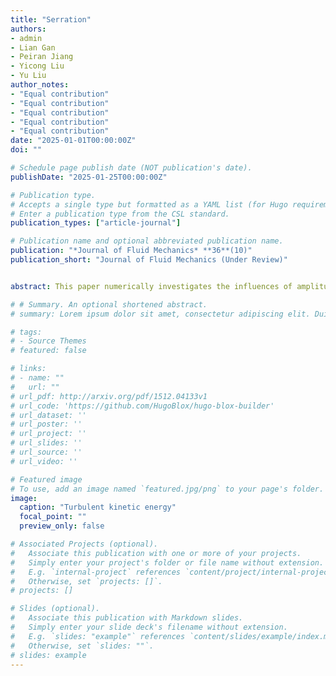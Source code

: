```yaml
---
title: "Serration"
authors:
- admin
- Lian Gan
- Peiran Jiang
- Yicong Liu
- Yu Liu
author_notes:
- "Equal contribution"
- "Equal contribution"
- "Equal contribution"
- "Equal contribution"
- "Equal contribution"
date: "2025-01-01T00:00:00Z"
doi: ""

# Schedule page publish date (NOT publication's date).
publishDate: "2025-01-25T00:00:00Z"

# Publication type.
# Accepts a single type but formatted as a YAML list (for Hugo requirements).
# Enter a publication type from the CSL standard.
publication_types: ["article-journal"]

# Publication name and optional abbreviated publication name.
publication: "*Journal of Fluid Mechanics* **36**(10)"
publication_short: "Journal of Fluid Mechanics (Under Review)"


abstract: This paper numerically investigates the influences of amplitude and wavelength of sinusoidal wavy square cylinders on aerodynamic performance and noise reduction by large eddy simulation along with the Ffowcs Williams–Hawkings equation. The results show that the mean drag, lift fluctuation, and far-field noise of wavy cylinders are all reduced compared to the straight counterpart. The far-field noise of wavy cylinders varies monotonically with amplitude in a specific range but not with wavelength. The case with the largest amplitude demonstrates a significant tonal noise reduction of 47 dB/Hz, while a tonal noise reduction of 23 dB/Hz is observed for the case with the largest wavelength. To explore the mechanisms of noise reduction, the characteristics of a flow field are analyzed. It is found that wavy cylinders attenuate the transverse oscillation of a shear layer and produce more three-dimensional coherent structures in the wake. The wake region is significantly extended due to the delayed vortex shedding, and the mutual interaction between shear layers is remarkably weakened along the entire span. The spanwise coherence is attenuated in a similar way. These lead to the suppression of wall pressure fluctuations and turbulence fluctuations in the wake, which are closely related to far-field noise radiation.

# # Summary. An optional shortened abstract.
# summary: Lorem ipsum dolor sit amet, consectetur adipiscing elit. Duis posuere tellus ac convallis placerat. Proin tincidunt magna sed ex sollicitudin condimentum.

# tags:
# - Source Themes
# featured: false

# links:
# - name: ""
#   url: ""
# url_pdf: http://arxiv.org/pdf/1512.04133v1
# url_code: 'https://github.com/HugoBlox/hugo-blox-builder'
# url_dataset: ''
# url_poster: ''
# url_project: ''
# url_slides: ''
# url_source: ''
# url_video: ''

# Featured image
# To use, add an image named `featured.jpg/png` to your page's folder. 
image:
  caption: "Turbulent kinetic energy"
  focal_point: ""
  preview_only: false

# Associated Projects (optional).
#   Associate this publication with one or more of your projects.
#   Simply enter your project's folder or file name without extension.
#   E.g. `internal-project` references `content/project/internal-project/index.md`.
#   Otherwise, set `projects: []`.
# projects: []

# Slides (optional).
#   Associate this publication with Markdown slides.
#   Simply enter your slide deck's filename without extension.
#   E.g. `slides: "example"` references `content/slides/example/index.md`.
#   Otherwise, set `slides: ""`.
# slides: example
---
```


<!-- {{% callout note %}}
Click the *Cite* button above to demo the feature to enable visitors to import publication metadata into their reference management software.
{{% /callout %}}

{{% callout note %}}
Create your slides in Markdown - click the *Slides* button to check out the example.
{{% /callout %}} -->
<!-- 
Add the publication's **full text** or **supplementary notes** here. You can use rich formatting such as including [code, math, and images](https://docs.hugoblox.com/content/writing-markdown-latex/). -->
